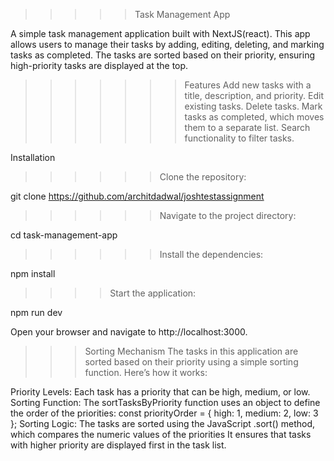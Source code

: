 > > > > > Task Management App

A simple task management application built with NextJS(react). This app allows users to manage their tasks by adding, editing, deleting, and marking tasks as completed. The tasks are sorted based on their priority, ensuring high-priority tasks are displayed at the top.

> > > > > > > Features
> > > > > > > Add new tasks with a title, description, and priority.
> > > > > > > Edit existing tasks.
> > > > > > > Delete tasks.
> > > > > > > Mark tasks as completed, which moves them to a separate list.
> > > > > > > Search functionality to filter tasks.

Installation

> > > > > > Clone the repository:

git clone https://github.com/architdadwal/joshtestassignment

> > > > > > Navigate to the project directory:

cd task-management-app

> > > > > > Install the dependencies:

npm install

> > > > Start the application:

npm run dev

Open your browser and navigate to http://localhost:3000.

> > > Sorting Mechanism
> > > The tasks in this application are sorted based on their priority using a simple sorting function. Here’s how it works:

Priority Levels: Each task has a priority that can be high, medium, or low.
Sorting Function: The sortTasksByPriority function uses an object to define the order of the priorities:
const priorityOrder = { high: 1, medium: 2, low: 3 };
Sorting Logic: The tasks are sorted using the JavaScript .sort() method, which compares the numeric values of the priorities
It ensures that tasks with higher priority are displayed first in the task list.
